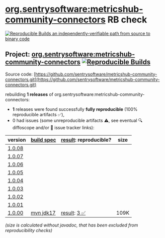 [org.sentrysoftware:metricshub-community-connectors](https://central.sonatype.com/artifact/org.sentrysoftware/metricshub-community-connectors/versions) RB check
=======

[![Reproducible Builds](https://reproducible-builds.org/images/logos/rb.svg) an independently-verifiable path from source to binary code](https://reproducible-builds.org/)

## Project: [org.sentrysoftware:metricshub-community-connectors](https://central.sonatype.com/artifact/org.sentrysoftware/metricshub-community-connectors/versions) [![Reproducible Builds](https://img.shields.io/endpoint?url=https://raw.githubusercontent.com/jvm-repo-rebuild/reproducible-central/master/content/org/sentrysoftware/metricshub-community-connectors/badge.json)](https://github.com/jvm-repo-rebuild/reproducible-central/blob/master/content/org/sentrysoftware/metricshub-community-connectors/README.md)

Source code: [https://github.com/sentrysoftware/metricshub-community-connectors.git](https://github.com/sentrysoftware/metricshub-community-connectors.git)

rebuilding **1 releases** of org.sentrysoftware:metricshub-community-connectors:
- **1** releases were found successfully **fully reproducible** (100% reproducible artifacts :white_check_mark:),
- 0 had issues (some unreproducible artifacts :warning:, see eventual :mag: diffoscope and/or :memo: issue tracker links):

| version | [build spec](/BUILDSPEC.md) | [result](https://reproducible-builds.org/docs/jvm/): reproducible? | size |
| -- | --------- | ------ | -- |
| [1.0.08](https://central.sonatype.com/artifact/org.sentrysoftware/metricshub-community-connectors/1.0.08/pom) | | | |
| [1.0.07](https://central.sonatype.com/artifact/org.sentrysoftware/metricshub-community-connectors/1.0.07/pom) | | | |
| [1.0.06](https://central.sonatype.com/artifact/org.sentrysoftware/metricshub-community-connectors/1.0.06/pom) | | | |
| [1.0.05](https://central.sonatype.com/artifact/org.sentrysoftware/metricshub-community-connectors/1.0.05/pom) | | | |
| [1.0.04](https://central.sonatype.com/artifact/org.sentrysoftware/metricshub-community-connectors/1.0.04/pom) | | | |
| [1.0.03](https://central.sonatype.com/artifact/org.sentrysoftware/metricshub-community-connectors/1.0.03/pom) | | | |
| [1.0.02](https://central.sonatype.com/artifact/org.sentrysoftware/metricshub-community-connectors/1.0.02/pom) | | | |
| [1.0.01](https://central.sonatype.com/artifact/org.sentrysoftware/metricshub-community-connectors/1.0.01/pom) | | | |
| [1.0.00](https://central.sonatype.com/artifact/org.sentrysoftware/metricshub-community-connectors/1.0.00/pom) | [mvn jdk17](metricshub-community-connectors-1.0.00.buildspec) | [result](metricshub-community-connectors-1.0.00.buildinfo): [3 :white_check_mark: ](metricshub-community-connectors-1.0.00.buildcompare) | 109K |

<i>(size is calculated without javadoc, that has been excluded from reproducibility checks)</i>
